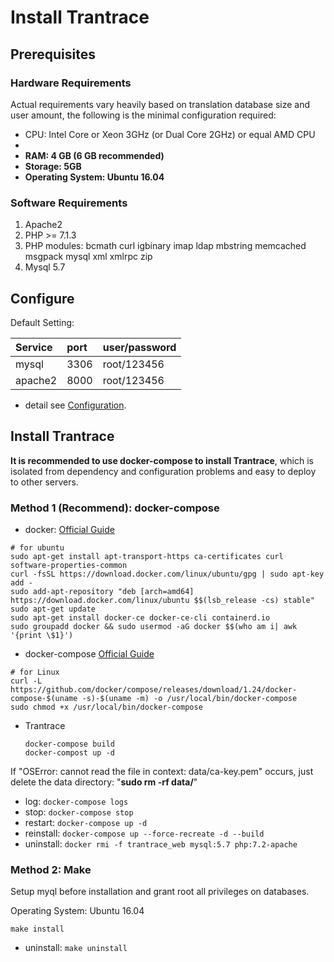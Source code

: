 # Install Trantrace

## Prerequisites

### Hardware Requirements

Actual requirements vary heavily based on translation database size and user amount, the following is the minimal configuration required:

* CPU: Intel Core or Xeon 3GHz (or Dual Core 2GHz) or equal AMD CPU
* 
* **RAM: 4 GB (6 GB recommended)**
* **Storage: 5GB**
* **Operating System: Ubuntu 16.04**

### Software Requirements

1. Apache2
2. PHP &gt;= 7.1.3
3. PHP modules: bcmath curl igbinary imap ldap mbstring memcached msgpack mysql xml xmlrpc zip
4. Mysql 5.7

## Configure

Default Setting:

| Service | port | user/password |
| :--- | :--- | :--- |
| mysql | 3306 | root/123456 |
| apache2 | 8000 | root/123456 |

* detail see [Configuration](configuration.md).

## Install Trantrace

**It is recommended to use docker-compose to install Trantrace**, which is isolated from dependency and configuration problems and easy to deploy to other servers.

### Method 1 \(Recommend\): docker-compose

* docker: [Official Guide](https://docs.docker.com/install/linux/docker-ce/ubuntu/)

```
# for ubuntu
sudo apt-get install apt-transport-https ca-certificates curl software-properties-common
curl -fsSL https://download.docker.com/linux/ubuntu/gpg | sudo apt-key add -
sudo add-apt-repository "deb [arch=amd64] https://download.docker.com/linux/ubuntu $$(lsb_release -cs) stable" 
sudo apt-get update 
sudo apt-get install docker-ce docker-ce-cli containerd.io 
sudo groupadd docker && sudo usermod -aG docker $$(who am i| awk '{print \$1}')
```

* docker-compose [Official Guide](https://docs.docker.com/compose/install/)

```
# for Linux
curl -L https://github.com/docker/compose/releases/download/1.24/docker-compose-$(uname -s)-$(uname -m) -o /usr/local/bin/docker-compose
sudo chmod +x /usr/local/bin/docker-compose
```

* Trantrace

  ```
  docker-compose build
  docker-compost up -d
  ```

If "OSError: cannot read the file in context: data/ca-key.pem" occurs, just delete the data directory: "**sudo rm -rf data/**"

* log: `docker-compose logs`
* stop: `docker-compose stop`
* restart: `docker-compose up -d`
* reinstall: `docker-compose up --force-recreate -d --build`
* uninstall: `docker rmi -f trantrace_web mysql:5.7 php:7.2-apache`  

### Method 2: Make

Setup myql before installation and grant root all privileges on databases.

Operating System: Ubuntu 16.04

```
make install
```

* uninstall: `make uninstall`



